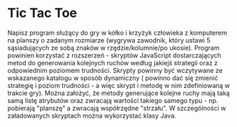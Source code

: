 # Tic Tac Toe

Napisz program służący do gry w kółko i krzyżyk człowieka z komputerem na planszy o zadanym rozmiarze (wygrywa 
zawodnik, który ustawi 5 sąsiadujących ze sobą znaków w rzędzie/kolumnie/po ukosie). Program powinien korzystać 
z rozszerzeń - skryptów JavaScript dostarczających metod do generowania kolejnych ruchów według jakiejś strategii 
oraz z odpowiednim poziomem trudności. Skrypty powinny być wczytywane ze wskazanego katalogu w sposób dynamiczny (
powinno dać się zmienić strategię i poziom trudności - a więc skrypt i metodę w nim zdefiniowaną w trakcie gry). 
Można założyć, że metody generujące kolejne ruchy mają taką samą listę atrybutów oraz zwracają wartości takiego 
samego typu - np. pobierają "planszę" a zwracają współrzędne "strzału". W szczególności w załadowanych skryptach 
można wykorzystać klasy Java. 